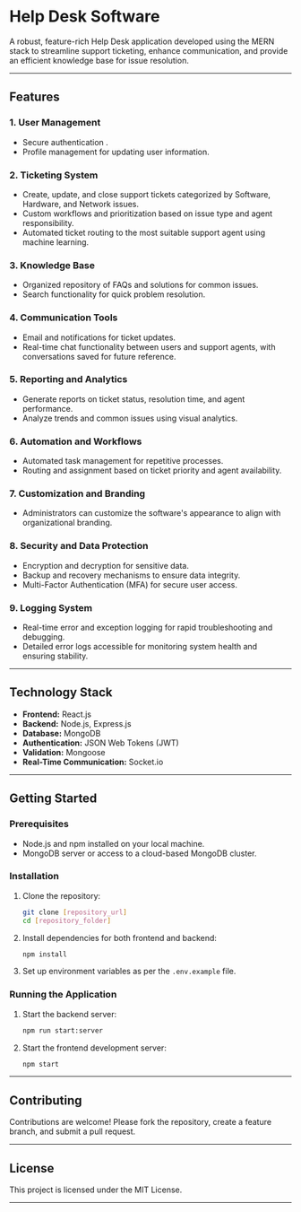# **Help Desk Software**  
A robust, feature-rich Help Desk application developed using the MERN stack to streamline support ticketing, enhance communication, and provide an efficient knowledge base for issue resolution.

---

## **Features**

### 1. User Management  
- Secure authentication .  
- Profile management for updating user information.

### 2. Ticketing System  
- Create, update, and close support tickets categorized by Software, Hardware, and Network issues.  
- Custom workflows and prioritization based on issue type and agent responsibility.  
- Automated ticket routing to the most suitable support agent using machine learning.

### 3. Knowledge Base  
- Organized repository of FAQs and solutions for common issues.  
- Search functionality for quick problem resolution.

### 4. Communication Tools  
- Email and notifications for ticket updates.  
- Real-time chat functionality between users and support agents, with conversations saved for future reference.

### 5. Reporting and Analytics  
- Generate reports on ticket status, resolution time, and agent performance.  
- Analyze trends and common issues using visual analytics.

### 6. Automation and Workflows  
- Automated task management for repetitive processes.  
- Routing and assignment based on ticket priority and agent availability.

### 7. Customization and Branding  
- Administrators can customize the software's appearance to align with organizational branding.

### 8. Security and Data Protection  
- Encryption and decryption for sensitive data.  
- Backup and recovery mechanisms to ensure data integrity.  
- Multi-Factor Authentication (MFA) for secure user access.

### 9. Logging System  
- Real-time error and exception logging for rapid troubleshooting and debugging.  
- Detailed error logs accessible for monitoring system health and ensuring stability.

---

## **Technology Stack**

- **Frontend:** React.js  
- **Backend:** Node.js, Express.js  
- **Database:** MongoDB  
- **Authentication:** JSON Web Tokens (JWT)  
- **Validation:** Mongoose  
- **Real-Time Communication:** Socket.io   

---

## **Getting Started**

### Prerequisites  
- Node.js and npm installed on your local machine.  
- MongoDB server or access to a cloud-based MongoDB cluster.

### Installation  
1. Clone the repository:  
   ```bash
   git clone [repository_url]
   cd [repository_folder]
   ```  
2. Install dependencies for both frontend and backend:  
   ```bash
   npm install
   ```  
3. Set up environment variables as per the `.env.example` file.

### Running the Application  
1. Start the backend server:  
   ```bash
   npm run start:server
   ```  
2. Start the frontend development server:  
   ```bash
   npm start
   ```  

---

## **Contributing**  
Contributions are welcome! Please fork the repository, create a feature branch, and submit a pull request.

---

## **License**  
This project is licensed under the MIT License.

---
